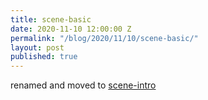 ```yaml
---
title: scene-basic
date: 2020-11-10 12:00:00 Z
permalink: "/blog/2020/11/10/scene-basic/"
layout: post
published: true
---
```


renamed and moved to [scene-intro](/blog/2020/11/10/scene-intro/)

